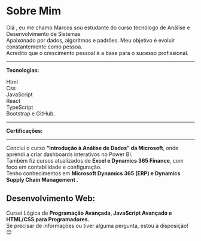 <h1>Sobre Mim</h1>  
  <p>Olá , eu me chamo Marcos  sou estudante do curso tecnólogo de Análise e Desenvolvimento de Sistemas<br>
  Apaixonado por dados, algoritmos e padrões. Meu objetivo é evoluir constantemente como pessoa.<br>
  Acredito que o crescimento pessoal é a base para o sucesso profissional.</p>
<hr>
<strong>Tecnologias:</strong>
<p>Html<br> 
Css<br> 
JavaScript<br>
React<br>
TypeScript<br> 
Bootstrap e GitHub.</p>
<hr>
<strong>Certificações:</strong>
<hr>
<p>Concluí o curso <strong>“Introdução à Análise de Dados” da Microsoft</strong>, onde aprendi a criar dashboards interativos no Power BI.<br>
Também fiz cursos atualizados de <strong>Excel e Dynamics 365 Finance</strong>, com foco em contabilidade e configuração.<br>
Tenho conhecimentos em <strong> Microsoft Dynamics 365 (ERP) e Dynamics Supply Chain Management </strong>.<br>
<h2>Desenvolvimento Web:</h2>
Cursei Lógica de <strong>Programação Avançada, JavaScript Avançado e HTML/CSS para Programadores.</strong><br>
Se precisar de  informações ou tiver alguma pergunta, estou à disposição! 😊</p>
